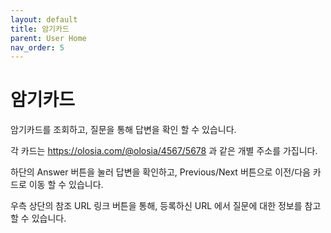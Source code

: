 ```yaml
---
layout: default
title: 암기카드
parent: User Home
nav_order: 5
---
```


# 암기카드

암기카드를 조회하고, 질문을 통해 답변을 확인 할 수 있습니다.

각 카드는 https://olosia.com/@olosia/4567/5678 과 같은 개별 주소를 가집니다.

하단의 Answer 버튼을 눌러 답변을 확인하고, Previous/Next 버튼으로 이전/다음 카드로 이동 할 수 있습니다.

우측 상단의 참조 URL 링크 버튼을  통해, 등록하신 URL 에서 질문에 대한 정보를 참고 할 수 있습니다.